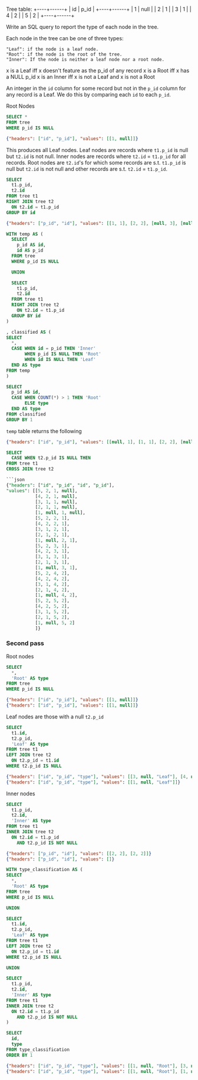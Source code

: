 Tree table:
+----+------+
| id | p_id |
+----+------+
| 1  | null |
| 2  | 1    |
| 3  | 1    |
| 4  | 2    |
| 5  | 2    |
+----+------+

Write an SQL query to report the type of each node in the tree.

Each node in the tree can be one of three types:

    "Leaf": if the node is a leaf node.
    "Root": if the node is the root of the tree.
    "Inner": If the node is neither a leaf node nor a root node.

x is a Leaf iff x doesn't feature as the p_id of any record
x is a Root iff x has a NULL p_id
x is an Inner iff x is not a Leaf and x is not a Root

An integer in the `id` column for some record but not in the `p_id` column for any record is a Leaf.
We do this by comparing each `id` to each `p_id`.


Root Nodes 
```sql
SELECT *
FROM tree
WHERE p_id IS NULL
```
```json
{"headers": ["id", "p_id"], "values": [[1, null]]}
```

<!-- Root nodes
```sql
SELECT
  t1.p_id,
  t2.id
FROM tree t1
LEFT JOIN tree t2
  ON t2.id = t1.p_id
GROUP BY id
```

```json
{"headers": ["p_id", "id"], "values": [[null, null], [1, 1], [2, 2]]}
``` -->
This produces all Leaf nodes.
Leaf nodes are records where `t1.p_id` is null but `t2.id` is not null.
Inner nodes are records where `t2.id` = `t1.p_id` for all records.
Root nodes are `t2.id`'s for which some records are s.t. `t1.p_id` is null but `t2.id` is not null 
and other records are s.t. `t2.id` = `t1.p_id`.

```sql
SELECT
  t1.p_id,
  t2.id
FROM tree t1
RIGHT JOIN tree t2
  ON t2.id = t1.p_id
GROUP BY id
```

```json
{"headers": ["p_id", "id"], "values": [[1, 1], [2, 2], [null, 3], [null, 4], [null, 5]]}
```



```sql
WITH temp AS (
  SELECT
    p_id AS id,
    id AS p_id
  FROM tree
  WHERE p_id IS NULL

  UNION

  SELECT
    t1.p_id,
    t2.id
  FROM tree t1
  RIGHT JOIN tree t2
    ON t2.id = t1.p_id
  GROUP BY id
)

, classified AS (
SELECT
  *,
  CASE WHEN id = p_id THEN 'Inner'
       WHEN p_id IS NULL THEN 'Root'
       WHEN id IS NULL THEN 'Leaf'
  END AS type
FROM temp
)

SELECT 
  p_id AS id,
  CASE WHEN COUNT(*) > 1 THEN 'Root'
       ELSE type
  END AS type
FROM classified
GROUP BY 1
```

`temp` table returns the following
```json
{"headers": ["id", "p_id"], "values": [[null, 1], [1, 1], [2, 2], [null, 3], [null, 4], [null, 5]]}
```

```sql
SELECT 
  CASE WHEN t2.p_id IS NULL THEN 
FROM tree t1
CROSS JOIN tree t2

```json
{"headers": ["id", "p_id", "id", "p_id"], 
"values": [[5, 2, 1, null], 
           [4, 2, 1, null], 
           [3, 1, 1, null], 
           [2, 1, 1, null], 
           [1, null, 1, null], 
           [5, 2, 2, 1], 
           [4, 2, 2, 1], 
           [3, 1, 2, 1], 
           [2, 1, 2, 1], 
           [1, null, 2, 1], 
           [5, 2, 3, 1], 
           [4, 2, 3, 1], 
           [3, 1, 3, 1], 
           [2, 1, 3, 1],
           [1, null, 3, 1],
           [5, 2, 4, 2], 
           [4, 2, 4, 2], 
           [3, 1, 4, 2], 
           [2, 1, 4, 2], 
           [1, null, 4, 2], 
           [5, 2, 5, 2], 
           [4, 2, 5, 2], 
           [3, 1, 5, 2], 
           [2, 1, 5, 2], 
           [1, null, 5, 2]
           ]}
```


### Second pass

Root nodes

```sql
SELECT
  *,
  'Root' AS type
FROM tree
WHERE p_id IS NULL
```

```json
{"headers": ["id", "p_id"], "values": [[1, null]]}
{"headers": ["id", "p_id"], "values": [[1, null]]}
```


Leaf nodes are those with a null `t2.p_id`

```sql
SELECT
  t1.id,
  t2.p_id,
  'Leaf' AS type
FROM tree t1
LEFT JOIN tree t2
  ON t2.p_id = t1.id
WHERE t2.p_id IS NULL
```

```json
{"headers": ["id", "p_id", "type"], "values": [[3, null, "Leaf"], [4, null, "Leaf"], [5, null, "Leaf"]]}
{"headers": ["id", "p_id", "type"], "values": [[1, null, "Leaf"]]}
```

Inner nodes

```sql
SELECT 
  t1.p_id,
  t2.id,
  'Inner' AS type
FROM tree t1
INNER JOIN tree t2
  ON t2.id = t1.p_id
    AND t2.p_id IS NOT NULL
```

```json
{"headers": ["p_id", "id"], "values": [[2, 2], [2, 2]]}
{"headers": ["p_id", "id"], "values": []}
```




```sql
WITH type_classification AS (
SELECT
  *,
  'Root' AS type
FROM tree
WHERE p_id IS NULL

UNION

SELECT
  t1.id,
  t2.p_id,
  'Leaf' AS type
FROM tree t1
LEFT JOIN tree t2
  ON t2.p_id = t1.id
WHERE t2.p_id IS NULL

UNION

SELECT 
  t1.p_id,
  t2.id,
  'Inner' AS type
FROM tree t1
INNER JOIN tree t2
  ON t2.id = t1.p_id
    AND t2.p_id IS NOT NULL
)

SELECT
  id,
  type
FROM type_classification
ORDER BY 1
```

```json
{"headers": ["id", "p_id", "type"], "values": [[1, null, "Root"], [3, null, "Leaf"], [4, null, "Leaf"], [5, null, "Leaf"], [2, 2, "Inner"]]}
{"headers": ["id", "p_id", "type"], "values": [[1, null, "Root"], [1, null, "Leaf"]]}
```